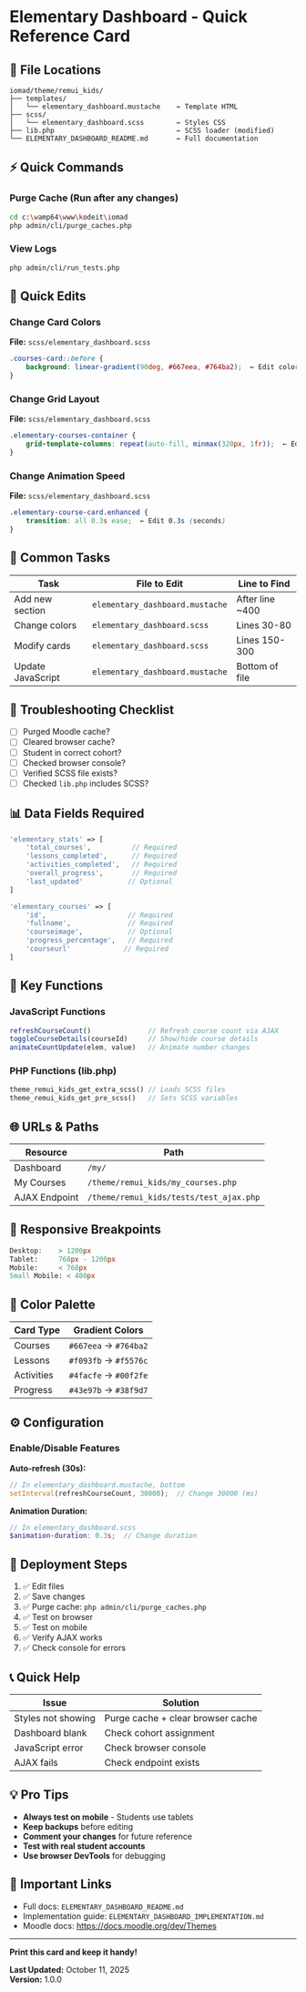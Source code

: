 # Elementary Dashboard - Quick Reference Card

## 📁 File Locations

```
iomad/theme/remui_kids/
├── templates/
│   └── elementary_dashboard.mustache    ← Template HTML
├── scss/
│   └── elementary_dashboard.scss        ← Styles CSS
├── lib.php                              ← SCSS loader (modified)
└── ELEMENTARY_DASHBOARD_README.md       ← Full documentation
```

## ⚡ Quick Commands

### Purge Cache (Run after any changes)
```bash
cd c:\wamp64\www\kodeit\iomad
php admin/cli/purge_caches.php
```

### View Logs
```bash
php admin/cli/run_tests.php
```

## 🎨 Quick Edits

### Change Card Colors
**File:** `scss/elementary_dashboard.scss`
```scss
.courses-card::before {
    background: linear-gradient(90deg, #667eea, #764ba2);  ← Edit colors here
}
```

### Change Grid Layout
**File:** `scss/elementary_dashboard.scss`
```scss
.elementary-courses-container {
    grid-template-columns: repeat(auto-fill, minmax(320px, 1fr));  ← Edit 320px
}
```

### Change Animation Speed
**File:** `scss/elementary_dashboard.scss`
```scss
.elementary-course-card.enhanced {
    transition: all 0.3s ease;  ← Edit 0.3s (seconds)
}
```

## 🔧 Common Tasks

| Task | File to Edit | Line to Find |
|------|-------------|--------------|
| Add new section | `elementary_dashboard.mustache` | After line ~400 |
| Change colors | `elementary_dashboard.scss` | Lines 30-80 |
| Modify cards | `elementary_dashboard.scss` | Lines 150-300 |
| Update JavaScript | `elementary_dashboard.mustache` | Bottom of file |

## 🐛 Troubleshooting Checklist

- [ ] Purged Moodle cache?
- [ ] Cleared browser cache?
- [ ] Student in correct cohort?
- [ ] Checked browser console?
- [ ] Verified SCSS file exists?
- [ ] Checked `lib.php` includes SCSS?

## 📊 Data Fields Required

```php
'elementary_stats' => [
    'total_courses',          // Required
    'lessons_completed',      // Required
    'activities_completed',   // Required
    'overall_progress',       // Required
    'last_updated'           // Optional
]

'elementary_courses' => [
    'id',                    // Required
    'fullname',              // Required
    'courseimage',           // Optional
    'progress_percentage',   // Required
    'courseurl'             // Required
]
```

## 🎯 Key Functions

### JavaScript Functions
```javascript
refreshCourseCount()              // Refresh course count via AJAX
toggleCourseDetails(courseId)     // Show/hide course details
animateCountUpdate(elem, value)   // Animate number changes
```

### PHP Functions (lib.php)
```php
theme_remui_kids_get_extra_scss() // Loads SCSS files
theme_remui_kids_get_pre_scss()   // Sets SCSS variables
```

## 🌐 URLs & Paths

| Resource | Path |
|----------|------|
| Dashboard | `/my/` |
| My Courses | `/theme/remui_kids/my_courses.php` |
| AJAX Endpoint | `/theme/remui_kids/tests/test_ajax.php` |

## 📱 Responsive Breakpoints

```scss
Desktop:    > 1200px
Tablet:     768px - 1200px  
Mobile:     < 768px
Small Mobile: < 480px
```

## 🎨 Color Palette

| Card Type | Gradient Colors |
|-----------|----------------|
| Courses | `#667eea` → `#764ba2` |
| Lessons | `#f093fb` → `#f5576c` |
| Activities | `#4facfe` → `#00f2fe` |
| Progress | `#43e97b` → `#38f9d7` |

## ⚙️ Configuration

### Enable/Disable Features

**Auto-refresh (30s):**
```javascript
// In elementary_dashboard.mustache, bottom
setInterval(refreshCourseCount, 30000);  // Change 30000 (ms)
```

**Animation Duration:**
```scss
// In elementary_dashboard.scss
$animation-duration: 0.3s;  // Change duration
```

## 🚀 Deployment Steps

1. ✅ Edit files
2. ✅ Save changes
3. ✅ Purge cache: `php admin/cli/purge_caches.php`
4. ✅ Test on browser
5. ✅ Test on mobile
6. ✅ Verify AJAX works
7. ✅ Check console for errors

## 📞 Quick Help

| Issue | Solution |
|-------|----------|
| Styles not showing | Purge cache + clear browser cache |
| Dashboard blank | Check cohort assignment |
| JavaScript error | Check browser console |
| AJAX fails | Check endpoint exists |

## 💡 Pro Tips

- **Always test on mobile** - Students use tablets
- **Keep backups** before editing
- **Comment your changes** for future reference
- **Test with real student accounts**
- **Use browser DevTools** for debugging

## 🔗 Important Links

- Full docs: `ELEMENTARY_DASHBOARD_README.md`
- Implementation guide: `ELEMENTARY_DASHBOARD_IMPLEMENTATION.md`
- Moodle docs: https://docs.moodle.org/dev/Themes

---

**Print this card and keep it handy!**

**Last Updated:** October 11, 2025  
**Version:** 1.0.0

